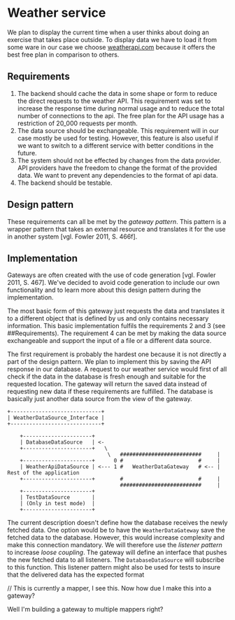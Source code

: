 # Weather service
We plan to display the current time when a user thinks about doing an exercise that takes place outside. To display data we have to load it from some ware in our case we choose [weatherapi.com](weatherapi.com) because it offers the best free plan in comparison to others.

## Requirements
1. The backend should cache the data in some shape or form to reduce the direct requests to the weather API. This requirement was set to increase the response time during normal usage and to reduce the total number of connections to the api. The free plan for the API usage has a restriction of 20_000 requests per month.
2. The data source should be exchangeable. This requirement will in our case mostly be used for testing. However, this feature is also useful if we want to switch to a different service with better conditions in the future.
3. The system should not be effected by changes from the data provider. API providers have the freedom to change the format of the provided data. We want to prevent any dependencies to the format of api data.
4. The backend should be testable.

## Design pattern
These requirements can all be met by the _gateway pattern_. This pattern is a wrapper pattern that takes an external resource and translates it for the use in another system [vgl. Fowler 2011, S. 466f].

## Implementation
Gateways are often created with the use of code generation [vgl. Fowler 2011, S. 467]. We've decided to avoid code generation to include our own functionality and to learn more about this design pattern during the implementation.

The most basic form of this gateway just requests the data and translates it to a different object that is defined by us and only contains necessary information. This basic implementation fulfils the requirements 2 and 3 (see ##Requirements). The requirement 4 can be met by making the data source exchangeable and support the input of a file or a different data source. 

The first requirement is probably the hardest one because it is not directly a part of the design pattern. We plan to implement this by saving the API response in our database. A request to our weather service would first of all check if the data in the database is fresh enough and suitable for the requested location. The gateway will return the saved data instead of requesting new data if these requirements are fulfilled. The database is basically just another data source from the view of the gateway.

```
+-----------------------------+
| WeatherDataSource_Interface |
+-----------------------------+

    +----------------------+
    | DatabaseDataSource   | <-
    +----------------------+   \
                                \   ##########################     |
    +----------------------+      0 #                        #     |
    | WeatherApiDataSource | <--- 1 #   WeatherDataGateway   # <-- | Rest of the application
    +----------------------+        #                        #     |
                                    ##########################     |
    +----------------------+
    | TestDataSource       |
    | (Only in test mode)  |
    +----------------------+
```

The current description doesn't define how the database receives the newly fetched data. One option would be to have the `WeatherDataGateway` save the fetched data to the database. However, this would increase complexity and make this connection mandatory. We will therefore use the _listener pattern_ to increase _loose coupling_. The gateway will define an interface that pushes the new fetched data to all listeners. The `DatabaseDataSource` will subscribe to this function. This listener pattern might also be used for tests to insure that the delivered data has the expected format

[Fowler 2011]: Source

// This is currently a mapper, I see this. Now how due I make this into a gateway?

Well I'm building a gateway to multiple mappers right?